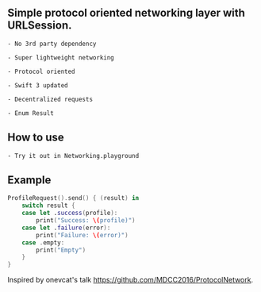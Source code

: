 ## Simple protocol oriented networking layer with URLSession.   
```
- No 3rd party dependency

- Super lightweight networking

- Protocol oriented

- Swift 3 updated 

- Decentralized requests

- Enum Result
```

## How to use
```
- Try it out in Networking.playground 
```

## Example
```swift
ProfileRequest().send() { (result) in
    switch result {
    case let .success(profile):
        print("Success: \(profile)")
    case let .failure(error):
        print("Failure: \(error)")
    case .empty:
        print("Empty")
    }
}
```
Inspired by onevcat's talk https://github.com/MDCC2016/ProtocolNetwork.  
